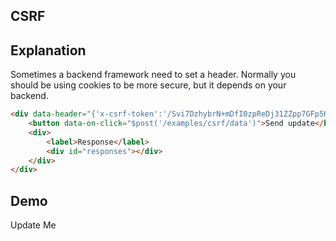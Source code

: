 ## CSRF

## Explanation

Sometimes a backend framework need to set a header.  Normally you should be using cookies to be more secure, but it depends on your backend.

```html
<div data-header="{'x-csrf-token':'/Svi7DzhybrN+mDfI0zpReDj31ZZpp7GFp5KC6yMvGKer5OmslH1fpYDtAfsTwmfH+yLy7ghTAVHiRcjDz8XAQ=='}">
    <button data-on-click="$post('/examples/csrf/data')">Send update</button>
    <div>
        <label>Response</label>
        <div id="responses"></div>
    </div>
</div>
```

## Demo

<div id="update_me" data-on-load="$get('/examples/csrf/data')">Update Me</div>
